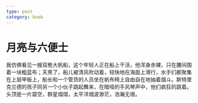 ```yaml
---
type: post
category: book
---
```


# 月亮与六便士

我仿佛看见一艘双桅大帆船，这个年轻人正在船上干活，他浑身赤裸，只在腰间围着一块粗蓝布；天黑了，船儿被清风吹动着，轻快地在海面上滑行，水手们都聚集在上层甲板上，船长和一个管货的人员坐在帆布椅上自由自在地抽着烟斗。斯特里克兰德的孩子同另一个小伙子跳起舞来，在暗哑的手风琴声中，他们疯狂的跳着。头顶是一片碧空，群星熠熠，太平洋烟波渺茫，浩瀚无垠。